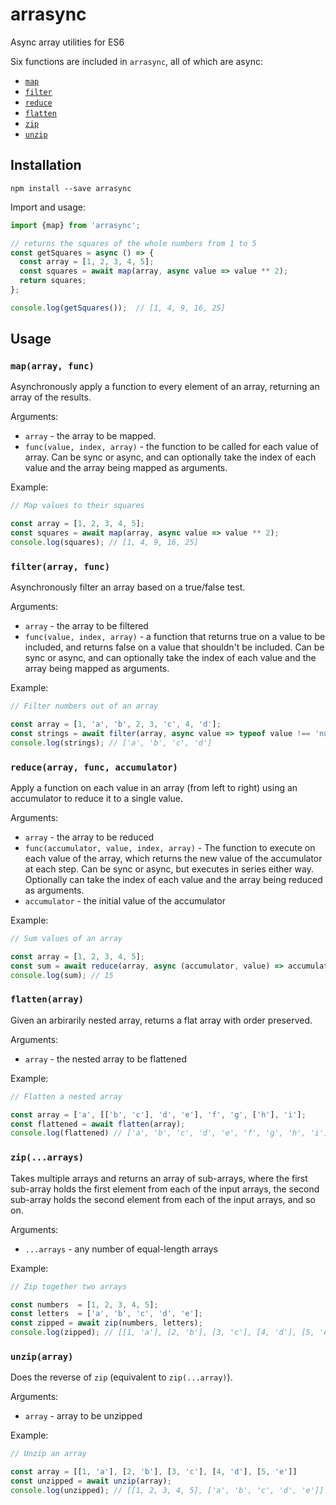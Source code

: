 # arrasync
Async array utilities for ES6

Six functions are included in `arrasync`, all of which are async:
* [`map`](#maparray-func)
* [`filter`](#filterarray-func)
* [`reduce`](#reducearray-func-accumulator)
* [`flatten`](#flattenarray)
* [`zip`](#ziparrays)
* [`unzip`](#unziparray)

## Installation
```npm install --save arrasync```

Import and usage:
```javascript
import {map} from 'arrasync';

// returns the squares of the whole numbers from 1 to 5
const getSquares = async () => {
  const array = [1, 2, 3, 4, 5];
  const squares = await map(array, async value => value ** 2);
  return squares;
};

console.log(getSquares());  // [1, 4, 9, 16, 25]
```


## Usage

### `map(array, func)`
Asynchronously apply a function to every element of an array, returning an array of the results.

Arguments:
* `array` - the array to be mapped.
* `func(value, index, array)` - the function to be called for each value of array. Can be sync or async, and can optionally take the index of each value and the array being mapped as arguments.

Example:
```javascript
// Map values to their squares

const array = [1, 2, 3, 4, 5];
const squares = await map(array, async value => value ** 2);
console.log(squares); // [1, 4, 9, 16, 25]
```

### `filter(array, func)`

Asynchronously filter an array based on a true/false test.

Arguments:
* `array` - the array to be filtered
* `func(value, index, array)` - a function that returns true on a value to be included, and returns false on a value that shouldn't be included. Can be sync or async, and can optionally take the index of each value and the array being mapped as arguments.

Example:
```javascript
// Filter numbers out of an array

const array = [1, 'a', 'b', 2, 3, 'c', 4, 'd'];
const strings = await filter(array, async value => typeof value !== 'number');
console.log(strings); // ['a', 'b', 'c', 'd']
```

### `reduce(array, func, accumulator)`

Apply a function on each value in an array (from left to right) using an accumulator to reduce it to a single value.

Arguments:
* `array` - the array to be reduced
* `func(accumulator, value, index, array)` - The function to execute on each value of the array, which returns the new value of the accumulator at each step. Can be sync or async, but executes in series either way. Optionally can take the index of each value and the array being reduced as arguments.
* `accumulator` - the initial value of the accumulator

Example:
```javascript
// Sum values of an array

const array = [1, 2, 3, 4, 5];
const sum = await reduce(array, async (accumulator, value) => accumulator + value, 0);
console.log(sum); // 15
```

### `flatten(array)`

Given an arbirarily nested array, returns a flat array with order preserved.

Arguments:
* `array` - the nested array to be flattened

Example:
```javascript
// Flatten a nested array

const array = ['a', [['b', 'c'], 'd', 'e'], 'f', 'g', ['h'], 'i'];
const flattened = await flatten(array);
console.log(flattened) // ['a', 'b', 'c', 'd', 'e', 'f', 'g', 'h', 'i'];
```

### `zip(...arrays)`

Takes multiple arrays and returns an array of sub-arrays, where the first sub-array holds the first element from each of the input arrays, the second sub-array holds the second element from each of the input arrays, and so on. 
 
 Arguments:
 * `...arrays` - any number of equal-length arrays
 
 Example:
 ```javascript
 // Zip together two arrays
 
 const numbers  = [1, 2, 3, 4, 5];
 const letters  = ['a', 'b', 'c', 'd', 'e'];
 const zipped = await zip(numbers, letters);
 console.log(zipped); // [[1, 'a'], [2, 'b'], [3, 'c'], [4, 'd'], [5, 'e']]
 ```

### `unzip(array)`

Does the reverse of `zip` (equivalent to `zip(...array)`).

Arguments:
* `array` - array to be unzipped

Example:
```javascript
// Unzip an array

const array = [[1, 'a'], [2, 'b'], [3, 'c'], [4, 'd'], [5, 'e']]
const unzipped = await unzip(array);
console.log(unzipped); // [[1, 2, 3, 4, 5], ['a', 'b', 'c', 'd', 'e']] 
```
